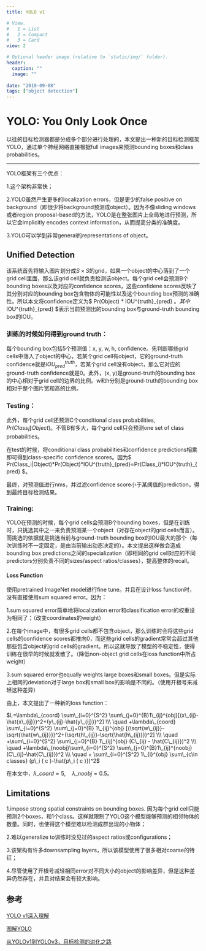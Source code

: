 ```yaml
---
title: YOLO v1

# View.
#   1 = List
#   2 = Compact
#   3 = Card
view: 2

# Optional header image (relative to `static/img/` folder).
header:
  caption: ""
  image: ""
  
date: "2019-09-08"
tags: ["object detection"]
---
```


# YOLO: You Only Look Once

以往的目标检测器都是分成多个部分进行处理的，本文提出一种新的目标检测框架YOLO，通过单个神经网络直接根据full images来预测bounding boxes和class probabilities。

---

YOLO框架有三个优点：

1.这个架构非常快；

2.YOLO虽然产生更多的localization errors，但是更少的false positive on background（即很少将background预测成object）。因为不像sliding windows或者region proposal-based的方法，YOLO是在整张图片上全局地进行预测，所以它会implicitly encodes context information，从而提高分类的准确度。

3.YOLO可以学到非常general的representations of object。

## Unified Detection

该系统首先将输入图片划分成$S \times S$的grid，如果一个object的中心落到了一个grid cell里面，那么该grid cell就负责检测该object。每个grid cell会预测B个bounding boxes以及对应的confidence scores，这些confidene scores反映了其分别对应的bounding box包含物体的可能性以及这个bounding box预测的准确性。所以本文将confidence定义为$ Pr(Object) * IOU^{truth}\_{pred} $。其中$ IOU^{truth}_{pred} $表示当前预测出的bounding box与ground-truth bounding box的IOU。

### 训练的时候如何得到ground truth：

每个bounding box包括5个预测值：x, y, w, h, confidence。先判断哪些grid cells中落入了object的中心，若某个grid cell有object，它的ground-truth confidence就是$IOU^{truth}_{pred}$，若某个grid cell没有object，那么它对应的ground-truth confidence就是0。此外，(x, y)是ground-truth的bounding box的中心相对于grid cell的边界的比例。w和h分别是ground-truth的bounding box相对于整个图片宽和高的比例。

### Testing：

此外，每个grid cell还预测C个conditional class probabilities, $Pr(Class_i\|Object)$。不管B有多大，每个grid cell只会预测one set of class probabilities。

在test的时候，将conditional class probabilities和confidence predictions相乘即可得到class-specific confidence scores。因为$ Pr(Class_i\|Object)\*Pr(Object)\*IOU^{truth}\_{pred}=Pr(Class_i)\*IOU^{truth}\_{pred} $。

最终，对预测值进行nms，并过滤confidence score小于某阈值的prediction，得到最终目标检测结果。

### Training:

YOLO在预测的时候，每个grid cells会预测B个bounding boxes，但是在训练时，只挑选其中之一来负责预测某一个object（对存在object的grid cells而言）。而挑选的依据就是挑选当前与ground-truth bounding box的IOU最大的那个（每次训练时不一定固定，是由当前输出动态决定的）。本文提出这样做会造成bounding box predictions之间的specialization（即相同的grid cell对应的不同predictors分别负责不同的sizes/aspect ratios/classes），提高整体的recall。

#### Loss Function

使用pretrained ImageNet model进行fine tune。并且在设计loss function时，没有直接使用sum squared error。因为：

1.sum squared error简单地将localization error和classification error的权重设为相同了；（改变coordinates的weight）

2.在每个image中，有很多grid cells都不包含object，那么训练时会将这些grid cells的confidence scores都推向0，而这些grid cells的gradient常常会超过其他那些包含object的grid cells的gradient。所以这就导致了模型的不稳定性，使得训练在很早的时候就发散了。（降低non-object grid cells在loss function中所占weight）

3.sum squared error也equally weights large boxes和small boxes。但是实际上相同的deviation对于large box和small box的影响是不同的。（使用开根号来减轻这种差异）

由上，本文提出了一种新的loss function：

$L=\lambda\_{coord} \sum\_{i=0}^{S^2} \sum\_{j=0}^{B}1\_{ij}^{obj}[(x\_{ij}-\hat{x\_{ij}})^2+(y\_{ij}-\hat{y\_{ij}})^2] \\\ \quad +\lambda\_{coord} \sum\_{i=0}^{S^2} \sum\_{j=0}^{B} 1\_{ij}^{obj} [(\sqrt{w\_{ij}}-\sqrt{\hat{w\_{ij}}})^2+(\sqrt{h\_{ij}}-\sqrt{\hat{h\_{ij}}})^2] \\\ \quad +\sum\_{i=0}^{S^2} \sum\_{j=0}^{B} 1\_{ij}^{obj} (C\_{ij} - \hat{C\_{ij}})^2 \\\ \quad +\lambda\_{noobj}\sum\_{i=0}^{S^2} \sum\_{j=0}^{B}1\_{ij}^{noobj} (C\_{ij}-\hat{C\_{ij}})^2 \\\ \quad + \sum\_{i=0}^{S^2} 1\_{i}^{obj} \sum\_{c\in classes} (p\_i ( c )-\hat{p\_i ( c )})^2$

在本文中，$\lambda\_{coord}=5, \quad\lambda\_{noobj}=0.5$。

## Limitations

1.impose strong spatial constraints on bounding boxes. 因为每个grid cell只能预测2个boxes，和1个class。这样就限制了YOLO这个模型能够预测的相邻物体的数量。同时，也使得这个模型难以检测成群出现的小物体；

2.难以generalize to训练时没见过的aspect ratios或configurations；

3.该架构有许多downsampling layers，所以该模型使用了很多相对coarse的特征；

4.尽管使用了开根号减轻相同error对不同大小的object的影响差异，但是这种差异仍然存在，并且对结果会有较大影响。

## 参考

[YOLO v1深入理解](https://www.jianshu.com/p/cad68ca85e27)

[图解YOLO](https://zhuanlan.zhihu.com/p/24916786)

[从YOLOv1到YOLOv3，目标检测的进化之路](https://blog.csdn.net/guleileo/article/details/80581858)



